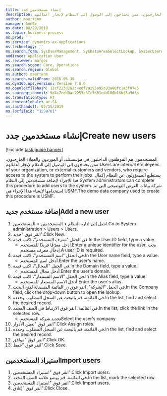 ```yaml
---
title: إنشاء مستخدمين جدد
description: المستخدمون هم الموظفون الداخليون في مؤسستك، أو الموردون والعملاء الخارجيون، ممن يحتاجون إلى الوصول إلى النظام لإنجاز أعمالهم.
author: maertenm
manager: AnnBe
ms.date: 08/29/2018
ms.topic: business-process
ms.prod: ''
ms.service: dynamics-ax-applications
ms.technology: ''
ms.search.form: SysUserManagement, SysDataAreaSelectLookup, SysSecUserAddRoles, SysUserMSODSUserImport
audience: Application User
ms.reviewer: margoc
ms.search.scope: Core, Operations
ms.search.region: Global
ms.author: maertenm
ms.search.validFrom: 2016-06-30
ms.dyn365.ops.version: Version 7.0.0
ms.openlocfilehash: 12cf223d262c4e0f2a195e95c83a00fc1a3f07e5
ms.sourcegitcommit: 9d4c7edd0ae2053c37c7d81cdd180b16bf3a9d3b
ms.translationtype: HT
ms.contentlocale: ar-SA
ms.lasthandoff: 05/15/2019
ms.locfileid: "1558701"
---
```

# <a name="create-new-users"></a><span data-ttu-id="d422d-103">إنشاء مستخدمين جدد</span><span class="sxs-lookup"><span data-stu-id="d422d-103">Create new users</span></span>

[!include [task guide banner](../../includes/task-guide-banner.md)]

<span data-ttu-id="d422d-104">المستخدمون هم الموظفون الداخليون في مؤسستك، أو الموردون والعملاء الخارجيون، ممن يحتاجون إلى الوصول إلى النظام لإنجاز أعمالهم.</span><span class="sxs-lookup"><span data-stu-id="d422d-104">Users are internal employees of your organization, or external customers and vendors, who require access to the system to perform their jobs.</span></span> <span data-ttu-id="d422d-105">يستطيع المسؤولون عن النظام إكمال هذا الإجراء لإضافة مستخدمين إلى النظام.</span><span class="sxs-lookup"><span data-stu-id="d422d-105">System administrators can complete this procedure to add users to the system.</span></span> <span data-ttu-id="d422d-106">شركة بيانات العرض التوضيحي التي تم استخدامها لإنشاء هذا الإجراء هي USMF.</span><span class="sxs-lookup"><span data-stu-id="d422d-106">The demo data company used to create this procedure is USMF.</span></span> 


## <a name="add-a-new-user"></a><span data-ttu-id="d422d-107">إضافة مستخدم جديد</span><span class="sxs-lookup"><span data-stu-id="d422d-107">Add a new user</span></span>
1. <span data-ttu-id="d422d-108">انتقل إلى إدارة النظام > المستخدمين > المستخدمين.</span><span class="sxs-lookup"><span data-stu-id="d422d-108">Go to System administration > Users > Users.</span></span>
2. <span data-ttu-id="d422d-109">انقر فوق "جديد".</span><span class="sxs-lookup"><span data-stu-id="d422d-109">Click New.</span></span>
3. <span data-ttu-id="d422d-110">في الحقل "معرف المستخدم"، اكتب قيمة.</span><span class="sxs-lookup"><span data-stu-id="d422d-110">In the User ID field, type a value.</span></span>
    * <span data-ttu-id="d422d-111">أدخل معرّفًا فريدًا للمستخدم.</span><span class="sxs-lookup"><span data-stu-id="d422d-111">Enter a unique identifier for the user.</span></span> <span data-ttu-id="d422d-112">يجب إدخال معرف مستخدم.</span><span class="sxs-lookup"><span data-stu-id="d422d-112">A user ID is required.</span></span>  
4. <span data-ttu-id="d422d-113">في الحقل "اسم المستخدم"، اكتب قيمة.</span><span class="sxs-lookup"><span data-stu-id="d422d-113">In the User name field, type a value.</span></span>
    * <span data-ttu-id="d422d-114">أدخل اسم المستخدم.</span><span class="sxs-lookup"><span data-stu-id="d422d-114">Enter the user's name.</span></span>  
5. <span data-ttu-id="d422d-115">في الحقل "المجال"، اكتب قيمة.</span><span class="sxs-lookup"><span data-stu-id="d422d-115">In the Domain field, type a value.</span></span>
    * <span data-ttu-id="d422d-116">أدخل مجال المستخدم.</span><span class="sxs-lookup"><span data-stu-id="d422d-116">Enter the user's domain.</span></span>  
6. <span data-ttu-id="d422d-117">في الحقل "الاسم المستعار"، اكتب قيمة.</span><span class="sxs-lookup"><span data-stu-id="d422d-117">In the Alias field, type a value.</span></span>
    * <span data-ttu-id="d422d-118">أدخل الاسم المستعار للمستخدم.</span><span class="sxs-lookup"><span data-stu-id="d422d-118">Enter the user's alias.</span></span>  
7. <span data-ttu-id="d422d-119">في الحقل "الشركة"، انقر فوق زر القائمة المنسدلة لفتح البحث.</span><span class="sxs-lookup"><span data-stu-id="d422d-119">In the Company field, click the drop-down button to open the lookup.</span></span>
8. <span data-ttu-id="d422d-120">في القائمة، قم بالبحث عن السجل المطلوب وحدده.</span><span class="sxs-lookup"><span data-stu-id="d422d-120">In the list, find and select the desired record.</span></span>
9. <span data-ttu-id="d422d-121">في القائمة، انقر فوق الارتباط في الصف المحدد.</span><span class="sxs-lookup"><span data-stu-id="d422d-121">In the list, click the link in the selected row.</span></span>
    * <span data-ttu-id="d422d-122">تحديد شركة المستخدم</span><span class="sxs-lookup"><span data-stu-id="d422d-122">Select the user's company</span></span>  
10. <span data-ttu-id="d422d-123">انقر فوق "تعيين الأدوار".</span><span class="sxs-lookup"><span data-stu-id="d422d-123">Click Assign roles.</span></span>
11. <span data-ttu-id="d422d-124">في القائمة، قم بالبحث عن السجل المطلوب وحدده.</span><span class="sxs-lookup"><span data-stu-id="d422d-124">In the list, find and select the desired record.</span></span>
12. <span data-ttu-id="d422d-125">انقر فوق "موافق".</span><span class="sxs-lookup"><span data-stu-id="d422d-125">Click OK.</span></span>
13. <span data-ttu-id="d422d-126">انقر فوق "حفظ".</span><span class="sxs-lookup"><span data-stu-id="d422d-126">Click Save.</span></span>

## <a name="import-users"></a><span data-ttu-id="d422d-127">استيراد المستخدمين</span><span class="sxs-lookup"><span data-stu-id="d422d-127">Import users</span></span>
1. <span data-ttu-id="d422d-128">انقر فوق "استيراد المستخدمين".</span><span class="sxs-lookup"><span data-stu-id="d422d-128">Click Import users.</span></span>
2. <span data-ttu-id="d422d-129">في القائمة، قم بوضع علامة للصف المحدد.</span><span class="sxs-lookup"><span data-stu-id="d422d-129">In the list, mark the selected row.</span></span>
3. <span data-ttu-id="d422d-130">انقر فوق "استيراد المستخدمين".</span><span class="sxs-lookup"><span data-stu-id="d422d-130">Click Import users.</span></span>
4. <span data-ttu-id="d422d-131">انقر فوق "إغلاق".</span><span class="sxs-lookup"><span data-stu-id="d422d-131">Click Close.</span></span>

